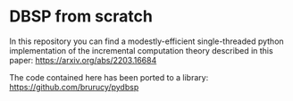 # DBSP from scratch

In this repository you can find a modestly-efficient single-threaded python implementation of the incremental computation theory described in this paper: https://arxiv.org/abs/2203.16684

The code contained here has been ported to a library: https://github.com/brurucy/pydbsp 